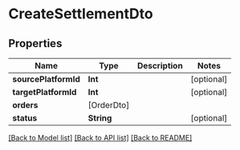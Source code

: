 # CreateSettlementDto

## Properties
Name | Type | Description | Notes
------------ | ------------- | ------------- | -------------
**sourcePlatformId** | **Int** |  | [optional] 
**targetPlatformId** | **Int** |  | [optional] 
**orders** | [OrderDto] |  | 
**status** | **String** |  | [optional] 

[[Back to Model list]](../README.md#documentation-for-models) [[Back to API list]](../README.md#documentation-for-api-endpoints) [[Back to README]](../README.md)


